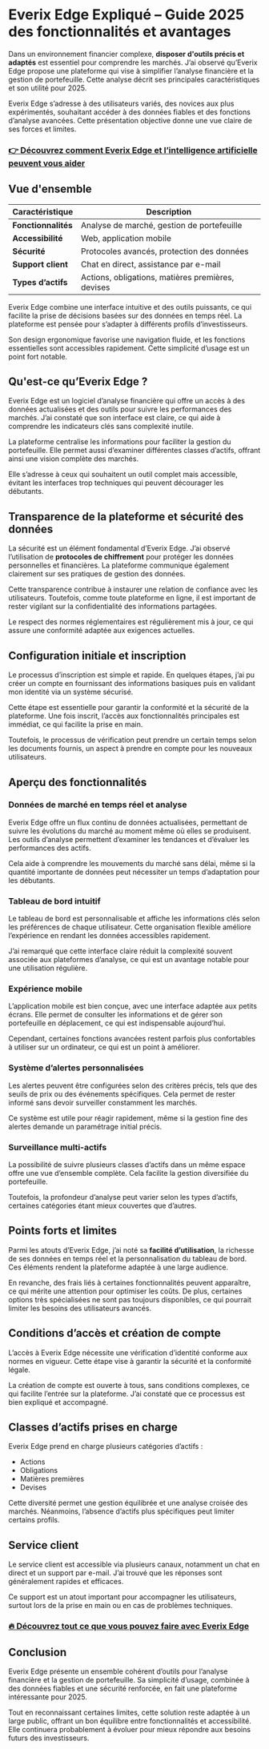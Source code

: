 # Everix Edge Expliqué – Guide 2025 des fonctionnalités et avantages
   
Dans un environnement financier complexe, **disposer d'outils précis et adaptés** est essentiel pour comprendre les marchés. J’ai observé qu’Everix Edge propose une plateforme qui vise à simplifier l’analyse financière et la gestion de portefeuille. Cette analyse décrit ses principales caractéristiques et son utilité pour 2025.

Everix Edge s’adresse à des utilisateurs variés, des novices aux plus expérimentés, souhaitant accéder à des données fiables et des fonctions d’analyse avancées. Cette présentation objective donne une vue claire de ses forces et limites.

### [👉 Découvrez comment Everix Edge et l’intelligence artificielle peuvent vous aider](https://tinyurl.com/2xqpws5r)
## Vue d'ensemble  

| Caractéristique          | Description                                   |
|-------------------------|-----------------------------------------------|
| **Fonctionnalités**      | Analyse de marché, gestion de portefeuille    |
| **Accessibilité**        | Web, application mobile                        |
| **Sécurité**             | Protocoles avancés, protection des données    |
| **Support client**       | Chat en direct, assistance par e-mail         |
| **Types d’actifs**       | Actions, obligations, matières premières, devises |

Everix Edge combine une interface intuitive et des outils puissants, ce qui facilite la prise de décisions basées sur des données en temps réel. La plateforme est pensée pour s’adapter à différents profils d’investisseurs.

Son design ergonomique favorise une navigation fluide, et les fonctions essentielles sont accessibles rapidement. Cette simplicité d’usage est un point fort notable.

## Qu'est-ce qu’Everix Edge ?  
Everix Edge est un logiciel d’analyse financière qui offre un accès à des données actualisées et des outils pour suivre les performances des marchés. J’ai constaté que son interface est claire, ce qui aide à comprendre les indicateurs clés sans complexité inutile.

La plateforme centralise les informations pour faciliter la gestion du portefeuille. Elle permet aussi d’examiner différentes classes d’actifs, offrant ainsi une vision complète des marchés.

Elle s’adresse à ceux qui souhaitent un outil complet mais accessible, évitant les interfaces trop techniques qui peuvent décourager les débutants.

## Transparence de la plateforme et sécurité des données  
La sécurité est un élément fondamental d’Everix Edge. J’ai observé l’utilisation de **protocoles de chiffrement** pour protéger les données personnelles et financières. La plateforme communique également clairement sur ses pratiques de gestion des données.

Cette transparence contribue à instaurer une relation de confiance avec les utilisateurs. Toutefois, comme toute plateforme en ligne, il est important de rester vigilant sur la confidentialité des informations partagées.

Le respect des normes réglementaires est régulièrement mis à jour, ce qui assure une conformité adaptée aux exigences actuelles.

## Configuration initiale et inscription  
Le processus d’inscription est simple et rapide. En quelques étapes, j’ai pu créer un compte en fournissant des informations basiques puis en validant mon identité via un système sécurisé.

Cette étape est essentielle pour garantir la conformité et la sécurité de la plateforme. Une fois inscrit, l’accès aux fonctionnalités principales est immédiat, ce qui facilite la prise en main.

Toutefois, le processus de vérification peut prendre un certain temps selon les documents fournis, un aspect à prendre en compte pour les nouveaux utilisateurs.

## Aperçu des fonctionnalités  

### Données de marché en temps réel et analyse  
Everix Edge offre un flux continu de données actualisées, permettant de suivre les évolutions du marché au moment même où elles se produisent. Les outils d’analyse permettent d’examiner les tendances et d’évaluer les performances des actifs.

Cela aide à comprendre les mouvements du marché sans délai, même si la quantité importante de données peut nécessiter un temps d’adaptation pour les débutants.

### Tableau de bord intuitif  
Le tableau de bord est personnalisable et affiche les informations clés selon les préférences de chaque utilisateur. Cette organisation flexible améliore l’expérience en rendant les données accessibles rapidement.

J’ai remarqué que cette interface claire réduit la complexité souvent associée aux plateformes d’analyse, ce qui est un avantage notable pour une utilisation régulière.

### Expérience mobile  
L’application mobile est bien conçue, avec une interface adaptée aux petits écrans. Elle permet de consulter les informations et de gérer son portefeuille en déplacement, ce qui est indispensable aujourd’hui.

Cependant, certaines fonctions avancées restent parfois plus confortables à utiliser sur un ordinateur, ce qui est un point à améliorer.

### Système d’alertes personnalisées  
Les alertes peuvent être configurées selon des critères précis, tels que des seuils de prix ou des événements spécifiques. Cela permet de rester informé sans devoir surveiller constamment les marchés.

Ce système est utile pour réagir rapidement, même si la gestion fine des alertes demande un paramétrage initial précis.

### Surveillance multi-actifs  
La possibilité de suivre plusieurs classes d’actifs dans un même espace offre une vue d’ensemble complète. Cela facilite la gestion diversifiée du portefeuille.

Toutefois, la profondeur d’analyse peut varier selon les types d’actifs, certaines catégories étant mieux couvertes que d’autres.

## Points forts et limites  
Parmi les atouts d’Everix Edge, j’ai noté sa **facilité d’utilisation**, la richesse de ses données en temps réel et la personnalisation du tableau de bord. Ces éléments rendent la plateforme adaptée à une large audience.

En revanche, des frais liés à certaines fonctionnalités peuvent apparaître, ce qui mérite une attention pour optimiser les coûts. De plus, certaines options très spécialisées ne sont pas toujours disponibles, ce qui pourrait limiter les besoins des utilisateurs avancés.

## Conditions d’accès et création de compte  
L’accès à Everix Edge nécessite une vérification d’identité conforme aux normes en vigueur. Cette étape vise à garantir la sécurité et la conformité légale.

La création de compte est ouverte à tous, sans conditions complexes, ce qui facilite l’entrée sur la plateforme. J’ai constaté que ce processus est bien expliqué et accompagné.

## Classes d’actifs prises en charge  
Everix Edge prend en charge plusieurs catégories d’actifs :  
- Actions  
- Obligations  
- Matières premières  
- Devises  

Cette diversité permet une gestion équilibrée et une analyse croisée des marchés. Néanmoins, l’absence d’actifs plus spécifiques peut limiter certains profils.

## Service client  
Le service client est accessible via plusieurs canaux, notamment un chat en direct et un support par e-mail. J’ai trouvé que les réponses sont généralement rapides et efficaces.

Ce support est un atout important pour accompagner les utilisateurs, surtout lors de la prise en main ou en cas de problèmes techniques.

### [🔥 Découvrez tout ce que vous pouvez faire avec Everix Edge](https://tinyurl.com/2xqpws5r)
## Conclusion  
Everix Edge présente un ensemble cohérent d’outils pour l’analyse financière et la gestion de portefeuille. Sa simplicité d’usage, combinée à des données fiables et une sécurité renforcée, en fait une plateforme intéressante pour 2025.

Tout en reconnaissant certaines limites, cette solution reste adaptée à un large public, offrant un bon équilibre entre fonctionnalités et accessibilité. Elle continuera probablement à évoluer pour mieux répondre aux besoins futurs des investisseurs.